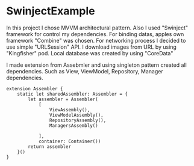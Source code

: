 # SwinjectExample
In this project I chose MVVM architectural pattern. 
Also I used "Swinject" framework for control my dependencies. 
For binding datas, apples own framework  "Combine"  was chosen.
For networking process I decided to use simple "URLSession" API.
I download images from URL by using "Kingfisher" pod.
Local database was created by using "CoreData"



I made extension from Assebmler and using singleton pattern created all dependencies. Such as View, ViewModel, Repository, Manager dependencies.



    extension Assembler {
        static let sharedAssembler: Assembler = {
            let assembler = Assembler(
                [
                    ViewAssembly(),
                    ViewModelAssembly(),
                    RepositoryAssembly(),
                    ManagersAssembly()

                ],
                container: Container())
            return assembler
        }()
    }
